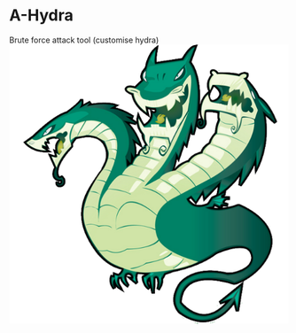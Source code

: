 # A-Hydra
Brute force attack tool (customise hydra) 
<img src="https://github.com/JACKFIRE911/A-Hydra/blob/main/xhydra.png">
